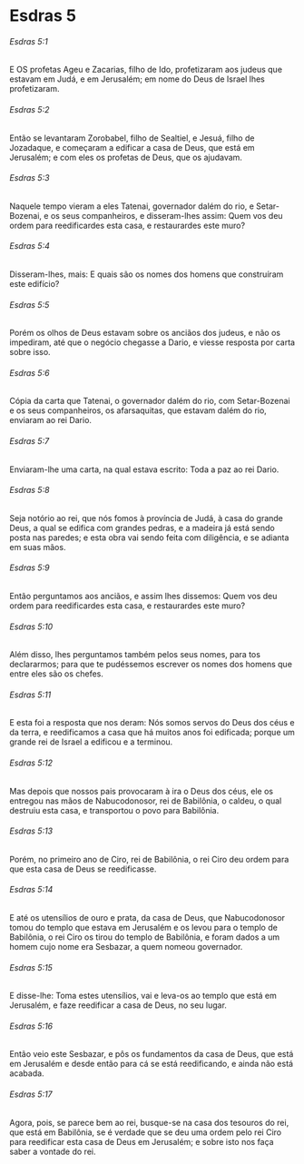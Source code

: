 # Esdras 5

###### Esdras 5:1

E OS profetas Ageu e Zacarias, filho de Ido, profetizaram aos judeus que estavam em Judá, e em Jerusalém; em nome do Deus de Israel lhes profetizaram.

###### Esdras 5:2

Então se levantaram Zorobabel, filho de Sealtiel, e Jesuá, filho de Jozadaque, e começaram a edificar a casa de Deus, que está em Jerusalém; e com eles os profetas de Deus, que os ajudavam.

###### Esdras 5:3

Naquele tempo vieram a eles Tatenai, governador dalém do rio, e Setar-Bozenai, e os seus companheiros, e disseram-lhes assim: Quem vos deu ordem para reedificardes esta casa, e restaurardes este muro?

###### Esdras 5:4

Disseram-lhes, mais: E quais são os nomes dos homens que construíram este edifício?

###### Esdras 5:5

Porém os olhos de Deus estavam sobre os anciãos dos judeus, e não os impediram, até que o negócio chegasse a Dario, e viesse resposta por carta sobre isso.

###### Esdras 5:6

Cópia da carta que Tatenai, o governador dalém do rio, com Setar-Bozenai e os seus companheiros, os afarsaquitas, que estavam dalém do rio, enviaram ao rei Dario.

###### Esdras 5:7

Enviaram-lhe uma carta, na qual estava escrito: Toda a paz ao rei Dario.

###### Esdras 5:8

Seja notório ao rei, que nós fomos à província de Judá, à casa do grande Deus, a qual se edifica com grandes pedras, e a madeira já está sendo posta nas paredes; e esta obra vai sendo feita com diligência, e se adianta em suas mãos.

###### Esdras 5:9

Então perguntamos aos anciãos, e assim lhes dissemos: Quem vos deu ordem para reedificardes esta casa, e restaurardes este muro?

###### Esdras 5:10

Além disso, lhes perguntamos também pelos seus nomes, para tos declararmos; para que te pudéssemos escrever os nomes dos homens que entre eles são os chefes.

###### Esdras 5:11

E esta foi a resposta que nos deram: Nós somos servos do Deus dos céus e da terra, e reedificamos a casa que há muitos anos foi edificada; porque um grande rei de Israel a edificou e a terminou.

###### Esdras 5:12

Mas depois que nossos pais provocaram à ira o Deus dos céus, ele os entregou nas mãos de Nabucodonosor, rei de Babilônia, o caldeu, o qual destruiu esta casa, e transportou o povo para Babilônia.

###### Esdras 5:13

Porém, no primeiro ano de Ciro, rei de Babilônia, o rei Ciro deu ordem para que esta casa de Deus se reedificasse.

###### Esdras 5:14

E até os utensílios de ouro e prata, da casa de Deus, que Nabucodonosor tomou do templo que estava em Jerusalém e os levou para o templo de Babilônia, o rei Ciro os tirou do templo de Babilônia, e foram dados a um homem cujo nome era Sesbazar, a quem nomeou governador.

###### Esdras 5:15

E disse-lhe: Toma estes utensílios, vai e leva-os ao templo que está em Jerusalém, e faze reedificar a casa de Deus, no seu lugar.

###### Esdras 5:16

Então veio este Sesbazar, e pôs os fundamentos da casa de Deus, que está em Jerusalém e desde então para cá se está reedificando, e ainda não está acabada.

###### Esdras 5:17

Agora, pois, se parece bem ao rei, busque-se na casa dos tesouros do rei, que está em Babilônia, se é verdade que se deu uma ordem pelo rei Ciro para reedificar esta casa de Deus em Jerusalém; e sobre isto nos faça saber a vontade do rei.


